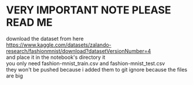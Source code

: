 # VERY IMPORTANT NOTE PLEASE READ ME
download the dataset from here<br>
https://www.kaggle.com/datasets/zalando-research/fashionmnist/download?datasetVersionNumber=4 <br>
and place it in the notebook's directory it <br>
you only need fashion-mnist_train.csv and fashion-mnist_test.csv<br>
they won't be pushed because i added them to git ignore because the files are big
